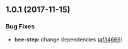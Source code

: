 <a name="1.0.1"></a>
## 1.0.1 (2017-11-15)


### Bug Fixes

* **bee-step:** change dependencies ([af34669](https://github.com/tinper-bee/bee-step/commit/af34669))




